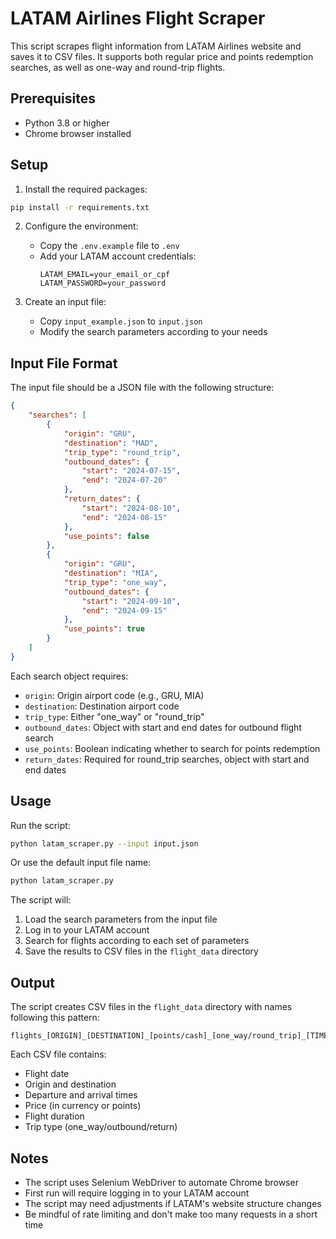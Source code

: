 # LATAM Airlines Flight Scraper

This script scrapes flight information from LATAM Airlines website and saves it to CSV files. It supports both regular price and points redemption searches, as well as one-way and round-trip flights.

## Prerequisites

- Python 3.8 or higher
- Chrome browser installed

## Setup

1. Install the required packages:
```bash
pip install -r requirements.txt
```

2. Configure the environment:
   - Copy the `.env.example` file to `.env`
   - Add your LATAM account credentials:
     ```
     LATAM_EMAIL=your_email_or_cpf
     LATAM_PASSWORD=your_password
     ```

3. Create an input file:
   - Copy `input_example.json` to `input.json`
   - Modify the search parameters according to your needs

## Input File Format

The input file should be a JSON file with the following structure:

```json
{
    "searches": [
        {
            "origin": "GRU",
            "destination": "MAD",
            "trip_type": "round_trip",
            "outbound_dates": {
                "start": "2024-07-15",
                "end": "2024-07-20"
            },
            "return_dates": {
                "start": "2024-08-10",
                "end": "2024-08-15"
            },
            "use_points": false
        },
        {
            "origin": "GRU",
            "destination": "MIA",
            "trip_type": "one_way",
            "outbound_dates": {
                "start": "2024-09-10",
                "end": "2024-09-15"
            },
            "use_points": true
        }
    ]
}
```

Each search object requires:
- `origin`: Origin airport code (e.g., GRU, MIA)
- `destination`: Destination airport code
- `trip_type`: Either "one_way" or "round_trip"
- `outbound_dates`: Object with start and end dates for outbound flight search
- `use_points`: Boolean indicating whether to search for points redemption
- `return_dates`: Required for round_trip searches, object with start and end dates

## Usage

Run the script:
```bash
python latam_scraper.py --input input.json
```

Or use the default input file name:
```bash
python latam_scraper.py
```

The script will:
1. Load the search parameters from the input file
2. Log in to your LATAM account
3. Search for flights according to each set of parameters
4. Save the results to CSV files in the `flight_data` directory

## Output

The script creates CSV files in the `flight_data` directory with names following this pattern:
```
flights_[ORIGIN]_[DESTINATION]_[points/cash]_[one_way/round_trip]_[TIMESTAMP].csv
```

Each CSV file contains:
- Flight date
- Origin and destination
- Departure and arrival times
- Price (in currency or points)
- Flight duration
- Trip type (one_way/outbound/return)

## Notes

- The script uses Selenium WebDriver to automate Chrome browser
- First run will require logging in to your LATAM account
- The script may need adjustments if LATAM's website structure changes
- Be mindful of rate limiting and don't make too many requests in a short time 
